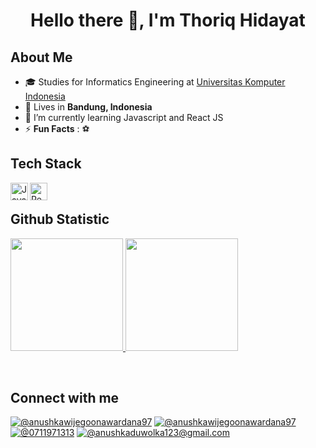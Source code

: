 <h1 align="center">Hello there 👋, I'm Thoriq Hidayat</h1>

## About Me 

- 🎓 Studies for Informatics Engineering at [Universitas Komputer Indonesia](https://www.unikom.ac.id/)
- 🏡 Lives in **Bandung, Indonesia**
- 🌱 I’m currently learning Javascript and React JS
- ⚡ **Fun Facts** : ⚽


## Tech Stack
  <a href="#"><img align="left" alt="JavaScript" title="JavaScript" width="28px" src="https://upload.wikimedia.org/wikipedia/commons/9/99/Unofficial_JavaScript_logo_2.svg" /></a>
  <a href="https://reactjs.org/"><img align="left" alt="React" title="React" width="28px" src="https://cdn.worldvectorlogo.com/logos/react-2.svg" /></a>
  <br>

## Github Statistic
<p align="left">
<a href="https://github.com/thrqhdyt">
  <img height="180em" src="https://github-readme-stats-eight-theta.vercel.app/api?username=thrqhdyt&show_icons=true&theme=algolia&include_all_commits=true&count_private=true"/>
  <img height="180em" src="https://github-readme-stats-eight-theta.vercel.app/api/top-langs/?username=thrqhdyt&layout=compact&langs_count=8&theme=algolia"/>
</a>
</p>

<br>

## Connect with me 
[![@anushkawijegoonawardana97](https://img.icons8.com/fluency/48/000000/instagram-new.png "thoriq_hidayat")](https://www.instagram.com/thoriqhdyt_) [![@anushkawijegoonawardana97](https://img.icons8.com/fluency/48/000000/linkedin.png "thoriq_hidayat")](https://www.linkedin.com/in/thoriq-hidayat-9199b8245) [![@0711971313](https://img.icons8.com/fluency/48/000000/phone-disconnected.png "082218772230")](tel:082218772230) [![@anushkaduwolka123@gmail.com](https://img.icons8.com/fluency/48/000000/apple-mail.png "thoriq1130@gmail.com")](thoriq1130@gmail.com)
